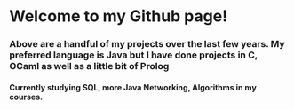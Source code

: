 # Welcome to my Github page!

### Above are a handful of my projects over the last few years. My preferred language is Java but I have done projects in C, OCaml as well as a little bit of Prolog 

#### Currently studying SQL, more Java Networking, Algorithms in my courses.
